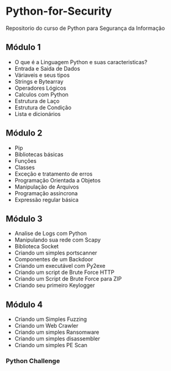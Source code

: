 # Python-for-Security

Repositorio do curso de Python para Segurança da Informação

## Módulo 1 

- O que é a Linguagem Python e suas caracteristicas?
- Entrada e Saida de Dados
- Váriaveis e seus tipos
- Strings e Bytearray
- Operadores Lógicos
- Calculos com Python
- Estrutura de Laço
- Estrutura de Condição
- Lista e dicionários

## Módulo 2

- Pip
- Bibliotecas básicas
- Funções 
- Classes
- Exceção e tratamento de erros
- Programação Orientada a Objetos
- Manipulação de Arquivos
- Programação assincrona
- Expressão regular básica

## Módulo 3

- Analise de Logs com Python
- Manipulando sua rede com Scapy
- Biblioteca Socket
- Criando um simples portscanner
- Componentes de um Backdoor
- Criando um executável com Py2exe
- Criando um script de Brute Force HTTP
- Criando um Script de Brute Force para ZIP
- Criando seu primeiro Keylogger

## Módulo 4
- Criando um Simples Fuzzing
- Criando um Web Crawler
- Criando um simples Ransomware
- Criando um simples disassembler
- Criando um simples PE Scan
### Python Challenge
